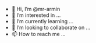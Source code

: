 - 👋 Hi, I’m @mr-armin
- 👀 I’m interested in ...
- 🌱 I’m currently learning ...
- 💞️ I’m looking to collaborate on ...
- 📫 How to reach me ...

<!---
mr-armin/mr-armin is a ✨ special ✨ repository because its `README.md` (this file) appears on your GitHub profile.
You can click the Preview link to take a look at your changes.
--->
